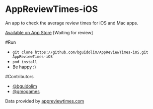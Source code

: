 # AppReviewTimes-iOS
An app to check the average review times for iOS and Mac apps.

[Available on App Store](https://itunes.apple.com/app/app-review-times-average-app/id969873038?mt=8) [Waiting for review]

#Run
 - ```git clone https://github.com/bguidolim/AppReviewTimes-iOS.git AppReviewTimes-iOS```
 - ```pod install```
 - Be happy :)
  
#Contributors
* [@bguidolim](http://github.com/bguidolim)
* [@gmogames](http://github.com/gmogames)

Data provided by [appreviewtimes.com](http://appreviewtimes.com)
